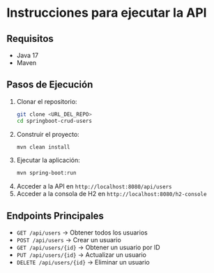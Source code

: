 # Instrucciones para ejecutar la API

## Requisitos
- Java 17
- Maven

## Pasos de Ejecución
1. Clonar el repositorio:
   ```sh
   git clone <URL_DEL_REPO>
   cd springboot-crud-users
   ```
2. Construir el proyecto:
   ```sh
   mvn clean install
   ```
3. Ejecutar la aplicación:
   ```sh
   mvn spring-boot:run
   ```
4. Acceder a la API en `http://localhost:8080/api/users`
5. Acceder a la consola de H2 en `http://localhost:8080/h2-console`

## Endpoints Principales
- `GET /api/users` → Obtener todos los usuarios
- `POST /api/users` → Crear un usuario
- `GET /api/users/{id}` → Obtener un usuario por ID
- `PUT /api/users/{id}` → Actualizar un usuario
- `DELETE /api/users/{id}` → Eliminar un usuario